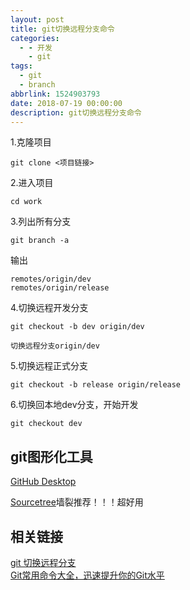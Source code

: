 ```yaml
---
layout: post
title: git切换远程分支命令
categories:
  - - 开发
    - git
tags: 
  - git 
  - branch
abbrlink: 1524903793
date: 2018-07-19 00:00:00
description: git切换远程分支命令
---
```


1.克隆项目  

	git clone <项目链接>

2.进入项目  

	cd work

3.列出所有分支  
	
	git branch -a

输出  

	remotes/origin/dev
	remotes/origin/release

4.切换远程开发分支  

	git checkout -b dev origin/dev

	切换远程分支origin/dev

5.切换远程正式分支  

	git checkout -b release origin/release

6.切换回本地dev分支，开始开发  

	git checkout dev

## git图形化工具

[GitHub Desktop](https://desktop.github.com/)  

[Sourcetree](https://www.sourcetreeapp.com/)墙裂推荐！！！超好用  

## 相关链接

[git 切换远程分支](https://www.cnblogs.com/libertycode/p/5858450.html)  
[Git常用命令大全，迅速提升你的Git水平](http://www.jqhtml.com/8235.html)
